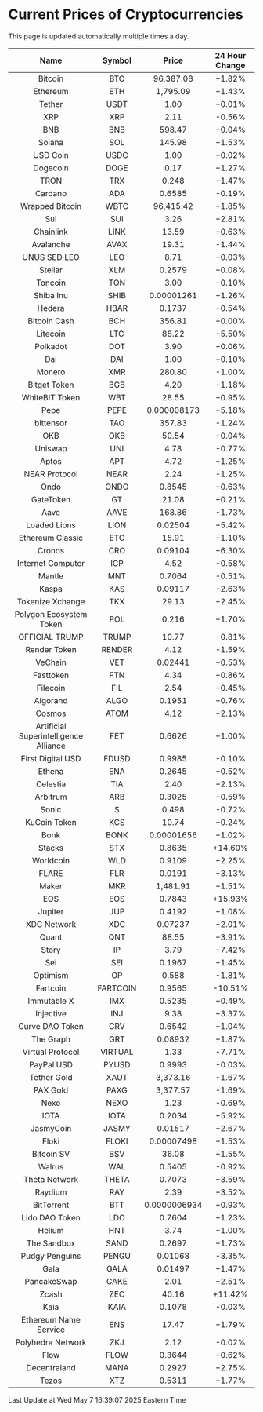# Current Prices of Cryptocurrencies
This page is updated automatically multiple times a day.

| Name | Symbol | Price | 24 Hour Change |
| :---: |:---:| :---: | :---: |
| Bitcoin | BTC | 96,387.08 | +1.82% |
| Ethereum | ETH | 1,795.09 | +1.43% |
| Tether | USDT | 1.00 | +0.01% |
| XRP | XRP | 2.11 | -0.56% |
| BNB | BNB | 598.47 | +0.04% |
| Solana | SOL | 145.98 | +1.53% |
| USD Coin | USDC | 1.00 | +0.02% |
| Dogecoin | DOGE | 0.17 | +1.27% |
| TRON | TRX | 0.248 | +1.47% |
| Cardano | ADA | 0.6585 | -0.19% |
| Wrapped Bitcoin | WBTC | 96,415.42 | +1.85% |
| Sui | SUI | 3.26 | +2.81% |
| Chainlink | LINK | 13.59 | +0.63% |
| Avalanche | AVAX | 19.31 | -1.44% |
| UNUS SED LEO | LEO | 8.71 | -0.03% |
| Stellar | XLM | 0.2579 | +0.08% |
| Toncoin | TON | 3.00 | -0.10% |
| Shiba Inu | SHIB | 0.00001261 | +1.26% |
| Hedera | HBAR | 0.1737 | -0.54% |
| Bitcoin Cash | BCH | 356.81 | +0.00% |
| Litecoin | LTC | 88.22 | +5.50% |
| Polkadot | DOT | 3.90 | +0.06% |
| Dai | DAI | 1.00 | +0.10% |
| Monero | XMR | 280.80 | -1.00% |
| Bitget Token | BGB | 4.20 | -1.18% |
| WhiteBIT Token | WBT | 28.55 | +0.95% |
| Pepe | PEPE | 0.000008173 | +5.18% |
| bittensor | TAO | 357.83 | -1.24% |
| OKB | OKB | 50.54 | +0.04% |
| Uniswap | UNI | 4.78 | -0.77% |
| Aptos | APT | 4.72 | +1.25% |
| NEAR Protocol | NEAR | 2.24 | -1.25% |
| Ondo | ONDO | 0.8545 | +0.63% |
| GateToken | GT | 21.08 | +0.21% |
| Aave | AAVE | 168.86 | -1.73% |
| Loaded Lions | LION | 0.02504 | +5.42% |
| Ethereum Classic | ETC | 15.91 | +1.10% |
| Cronos | CRO | 0.09104 | +6.30% |
| Internet Computer | ICP | 4.52 | -0.58% |
| Mantle | MNT | 0.7064 | -0.51% |
| Kaspa | KAS | 0.09117 | +2.63% |
| Tokenize Xchange | TKX | 29.13 | +2.45% |
| Polygon Ecosystem Token | POL | 0.216 | +1.70% |
| OFFICIAL TRUMP | TRUMP | 10.77 | -0.81% |
| Render Token | RENDER | 4.12 | -1.59% |
| VeChain | VET | 0.02441 | +0.53% |
| Fasttoken | FTN | 4.34 | +0.86% |
| Filecoin | FIL | 2.54 | +0.45% |
| Algorand | ALGO | 0.1951 | +0.76% |
| Cosmos | ATOM | 4.12 | +2.13% |
| Artificial Superintelligence Alliance | FET | 0.6626 | +1.00% |
| First Digital USD | FDUSD | 0.9985 | -0.10% |
| Ethena | ENA | 0.2645 | +0.52% |
| Celestia | TIA | 2.40 | +2.13% |
| Arbitrum | ARB | 0.3025 | +0.59% |
| Sonic | S | 0.498 | -0.72% |
| KuCoin Token | KCS | 10.74 | +0.24% |
| Bonk | BONK | 0.00001656 | +1.02% |
| Stacks | STX | 0.8635 | +14.60% |
| Worldcoin | WLD | 0.9109 | +2.25% |
| FLARE | FLR | 0.0191 | +3.13% |
| Maker | MKR | 1,481.91 | +1.51% |
| EOS | EOS | 0.7843 | +15.93% |
| Jupiter | JUP | 0.4192 | +1.08% |
| XDC Network | XDC | 0.07237 | +2.01% |
| Quant | QNT | 88.55 | +3.91% |
| Story | IP | 3.79 | +7.42% |
| Sei | SEI | 0.1967 | +1.45% |
| Optimism | OP | 0.588 | -1.81% |
| Fartcoin | FARTCOIN | 0.9565 | -10.51% |
| Immutable X | IMX | 0.5235 | +0.49% |
| Injective | INJ | 9.38 | +3.37% |
| Curve DAO Token | CRV | 0.6542 | +1.04% |
| The Graph | GRT | 0.08932 | +1.87% |
| Virtual Protocol | VIRTUAL | 1.33 | -7.71% |
| PayPal USD | PYUSD | 0.9993 | -0.03% |
| Tether Gold | XAUT | 3,373.16 | -1.67% |
| PAX Gold | PAXG | 3,377.57 | -1.69% |
| Nexo | NEXO | 1.23 | -0.69% |
| IOTA | IOTA | 0.2034 | +5.92% |
| JasmyCoin | JASMY | 0.01517 | +2.67% |
| Floki | FLOKI | 0.00007498 | +1.53% |
| Bitcoin SV | BSV | 36.08 | +1.55% |
| Walrus | WAL | 0.5405 | -0.92% |
| Theta Network | THETA | 0.7073 | +3.59% |
| Raydium | RAY | 2.39 | +3.52% |
| BitTorrent | BTT | 0.0000006934 | +0.93% |
| Lido DAO Token | LDO | 0.7604 | +1.23% |
| Helium | HNT | 3.74 | +1.00% |
| The Sandbox | SAND | 0.2697 | +1.73% |
| Pudgy Penguins | PENGU | 0.01068 | -3.35% |
| Gala | GALA | 0.01497 | +1.47% |
| PancakeSwap | CAKE | 2.01 | +2.51% |
| Zcash | ZEC | 40.16 | +11.42% |
| Kaia | KAIA | 0.1078 | -0.03% |
| Ethereum Name Service | ENS | 17.47 | +1.79% |
| Polyhedra Network | ZKJ | 2.12 | -0.02% |
| Flow | FLOW | 0.3644 | +0.62% |
| Decentraland | MANA | 0.2927 | +2.75% |
| Tezos | XTZ | 0.5311 | +1.77% |

Last Update at Wed May  7 16:39:07 2025 Eastern Time